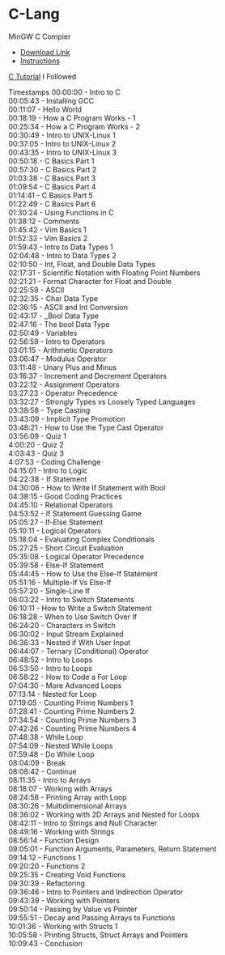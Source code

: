 # C-Lang


 MinGW C Compier 
 - [Download Link](https://webwerks.dl.sourceforge.net/project/mingw/Installer/mingw-get-setup.exe) 
 - [Instructions](https://www.ics.uci.edu/~pattis/common/handouts/mingweclipse/mingw.html)

[C Tutorial](https://youtu.be/Bz4MxDeEM6k) I Followed

Timestamps
00:00:00 - Intro to C  
00:05:43 - Installing GCC  
00:11:07 - Hello World  
00:18:19 - How a C Program Works - 1  
00:25:34 - How a C Program Works - 2  
00:30:49 - Intro to UNIX-Linux 1  
00:37:05 - Intro to UNIX-Linux 2  
00:43:35 - Intro to UNIX-Linux 3  
00:50:18 - C Basics Part 1   
00:57:30 - C Basics Part 2  
01:03:38 - C Basics Part 3  
01:09:54 - C Basics Part 4  
01:14:41 - C Basics Part 5  
01:22:49 - C Basics Part 6  
01:30:24 - Using Functions in C  
01:38:12 - Comments  
01:45:42 - Vim Basics 1  
01:52:33 - Vim Basics 2  
01:59:43 - Intro to Data Types 1  
02:04:48 - Intro to Data Types 2  
02:10:50 - Int, Float, and Double Data Types  
02:17:31 - Scientific Notation with Floating Point Numbers  
02:21:21 - Format Character for Float and Double  
02:25:59 - ASCII  
02:32:35 - Char Data Type  
02:36:15 - ASCII and Int Conversion  
02:43:17 - _Bool Data Type  
02:47:16 - The bool Data Type  
02:50:49 - Variables  
02:56:59 - Intro to Operators  
03:01:15 - Arithmetic Operators  
03:06:47 - Modulus Operator  
03:11:48 - Unary Plus and Minus  
03:16:37 - Increment and Decrement Operators  
03:22:12 - Assignment Operators  
03:27:23 - Operator Precedence  
03:32:27 - Strongly Types vs Loosely Typed Languages  
03:38:58 - Type Casting  
03:43:09 - Implicit Type Promotion  
03:48:21 - How to Use the Type Cast Operator  
03:56:09 - Quiz 1  
4:00:20 - Quiz 2  
4:03:43 - Quiz 3  
4:07:53 - Coding Challenge  
04:15:01 - Intro to Logic  
04:22:38 - If Statement  
04:30:06 - How to Write If Statement with Bool  
04:38:15 - Good Coding Practices  
04:45:10 - Relational Operators  
04:53:52 - If Statement Guessing Game  
05:05:27 - If-Else Statement  
05:10:11 - Logical Operators   
05:18:04 - Evaluating Complex Conditionals  
05:27:25 - Short Circuit Evaluation  
05:35:08 - Logical Operator Precedence  
05:39:58 - Else-If Statement  
05:44:45 - How to Use the Else-If Statement  
05:51:16 - Multiple-If Vs Else-If  
05:57:20 - Single-Line If  
06:03:22 - Intro to Switch Statements  
06:10:11 - How to Write a Switch Statement  
06:18:28 - When to Use Switch Over If  
06:24:20 - Characters in Switch  
06:30:02 - Input Stream Explained  
06:36:33 - Nested if With User Input  
06:44:07 - Ternary (Conditional) Operator  
06:48:52 - Intro to Loops  
06:53:50 - Intro to Loops  
06:58:22 - How to Code a For Loop  
07:04:30 - More Advanced Loops  
07:13:14 - Nested for Loop  
07:19:05 - Counting Prime Numbers 1  
07:28:41 - Counting Prime Numbers 2  
07:34:54 - Counting Prime Numbers 3  
07:42:26 - Counting Prime Numbers 4  
07:48:38 - While Loop  
07:54:09 - Nested While Loops  
07:59:48 - Do While Loop  
08:04:09 - Break  
08:08:42 - Continue  
08:11:35 - Intro to Arrays  
08:18:07 - Working with Arrays  
08:24:58 - Printing Array with Loop  
08:30:26 - Multidimensional Arrays  
08:36:02 - Working with 2D Arrays and Nested for Loops  
08:42:11 - Intro to Strings and Null Character  
08:49:16 - Working with Strings  
08:56:14 - Function Design  
09:05:01 - Function Arguments, Parameters, Return Statement  
09:14:12 - Functions 1  
09:20:20 - Functions 2  
09:25:35 - Creating Void Functions  
09:30:39 - Refactoring  
09:36:46 - Intro to Pointers and Indirection Operator  
09:43:39 - Working with Pointers  
09:50:14 - Passing by Value vs Pointer  
09:55:51 - Decay and Passing Arrays to Functions  
10:01:36 - Working with Structs 1  
10:05:58 - Printing Structs, Struct Arrays and Pointers  
10:09:43 - Conclusion  
